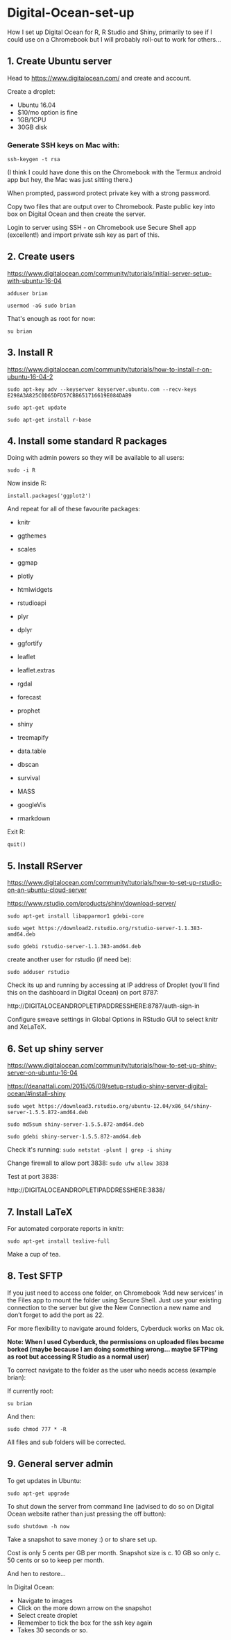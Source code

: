 # Digital-Ocean-set-up

How I set up Digital Ocean for R, R Studio and Shiny, primarily to see if I could use on a Chromebook but I will probably roll-out to work for others...

## 1. Create Ubuntu server

Head to https://www.digitalocean.com/ and create and account.

Create a droplet:

- Ubuntu 16.04
- $10/mo option is fine
- 1GB/1CPU
- 30GB disk

### Generate SSH keys on Mac with:

`ssh-keygen -t rsa`

(I think I could have done this on the Chromebook with the Termux android app but hey, the Mac was just sitting there.)

When prompted, password protect private key with a strong password.

Copy two files that are output over to Chromebook.  Paste public key into box on Digital Ocean and then create the server.

Login to server using SSH - on Chromebook use Secure Shell app (excellent!) and import private ssh key as part of this.

## 2. Create users

https://www.digitalocean.com/community/tutorials/initial-server-setup-with-ubuntu-16-04

`adduser brian`

`usermod -aG sudo brian`

That's enough as root for now:

`su brian`

## 3. Install R

https://www.digitalocean.com/community/tutorials/how-to-install-r-on-ubuntu-16-04-2

`sudo apt-key adv --keyserver keyserver.ubuntu.com --recv-keys E298A3A825C0D65DFD57CBB651716619E084DAB9`

`sudo apt-get update`

`sudo apt-get install r-base`

## 4. Install some standard R packages

Doing with admin powers so they will be available to all users:

`sudo -i R`

Now inside R:

`install.packages('ggplot2')`

And repeat for all of these favourite packages: 

- knitr

- ggthemes

- scales

- ggmap

- plotly

- htmlwidgets

- rstudioapi

- plyr

- dplyr

- ggfortify

- leaflet

- leaflet.extras

- rgdal

- forecast

- prophet

- shiny

- treemapify

- data.table

- dbscan

- survival

- MASS

- googleVis

- rmarkdown

Exit R:

`quit()`

## 5. Install RServer

https://www.digitalocean.com/community/tutorials/how-to-set-up-rstudio-on-an-ubuntu-cloud-server

https://www.rstudio.com/products/shiny/download-server/

`sudo apt-get install libapparmor1 gdebi-core`

`sudo wget https://download2.rstudio.org/rstudio-server-1.1.383-amd64.deb`

`sudo gdebi rstudio-server-1.1.383-amd64.deb`

create another user for rstudio (if need be):

`sudo adduser rstudio`

Check its up and running by accessing at IP address of Droplet (you'll find this on the dashboard in Digital Ocean) on port 8787:

http://DIGITALOCEANDROPLETIPADDRESSHERE:8787/auth-sign-in

Configure sweave settings in Global Options in RStudio GUI to select knitr and XeLaTeX.

## 6. Set up shiny server

https://www.digitalocean.com/community/tutorials/how-to-set-up-shiny-server-on-ubuntu-16-04

https://deanattali.com/2015/05/09/setup-rstudio-shiny-server-digital-ocean/#install-shiny

`sudo wget https://download3.rstudio.org/ubuntu-12.04/x86_64/shiny-server-1.5.5.872-amd64.deb`

`sudo md5sum shiny-server-1.5.5.872-amd64.deb`

`sudo gdebi shiny-server-1.5.5.872-amd64.deb`

Check it's running: `sudo netstat -plunt | grep -i shiny`

Change firewall to allow port 3838: `sudo ufw allow 3838`

Test at port 3838:

http://DIGITALOCEANDROPLETIPADDRESSHERE:3838/

## 7. Install LaTeX

For automated corporate reports in knitr:

`sudo apt-get install texlive-full`

Make a cup of tea.

## 8. Test SFTP

If you just need to access one folder, 
on Chromebook ‘Add new services’ in the Files app to mount the folder using Secure Shell. Just use your existing connection to the server but give the New Connection a new name and don’t forget to add the port as 22.

For more flexibility to navigate around folders, Cyberduck works on Mac ok.

**Note: When I used Cyberduck, the permissions on uploaded files became borked (maybe because I am doing something wrong... maybe SFTPing as root but accessing R Studio as a normal user)**

To correct navigate to the folder as the user who needs access (example brian):

If currently root:

`su brian`

And then:

`sudo chmod 777 * -R`

All files and sub folders will be corrected.

## 9. General server admin

To get updates in Ubuntu:

`sudo apt-get upgrade`

To shut down the server from command line (advised to do so on Digital Ocean website rather than just pressing the off button):

`sudo shutdown -h now`

Take a snapshot to save money :) or to share set up.

Cost is only 5 cents per GB per month.  Snapshot size is c. 10 GB so only c. 50 cents or so to keep per month.

And hen to restore...

In Digital Ocean:

- Navigate to images
- Click on the more down arrow on the snapshot
- Select create droplet
- Remember to tick the box for the ssh key again
- Takes 30 seconds or so.
